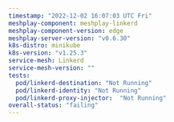 ```yaml
---
timestamp: "2022-12-02 16:07:03 UTC Fri"
meshplay-component: meshplay-linkerd
meshplay-component-version: edge
meshplay-server-version: "v0.6.30"
k8s-distro: minikube
k8s-version: "v1.25.3"
service-mesh: Linkerd
service-mesh-version: ""
tests:
  pod/linkerd-destination: "Not Running"
  pod/linkerd-identity: "Not Running"
  pod/linkerd-proxy-injector:  "Not Running"
overall-status: "failing"
---
```

